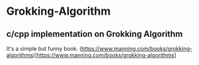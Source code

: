 # Grokking-Algorithm
## c/cpp implementation on Grokking Algorithm

It's a simple but funny book. (https://www.manning.com/books/grokking-algorithms)[https://www.manning.com/books/grokking-algorithms] 
